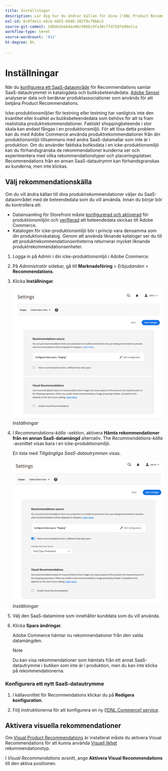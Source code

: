 ```yaml
---
title: Inställningar
description: Lär dig hur du ändrar källan för dina [!DNL Product Recommendations] data och hur du aktiverar visuella rekommendationer.
exl-id: 8c074e11-e0cb-4d55-b646-30279c79bbc2
source-git-commit: 3d0de3eeb4aa96c996bc9fa38cffd7597e89e7ca
workflow-type: tm+mt
source-wordcount: '411'
ht-degree: 0%

---
```


# Inställningar

När du [konfigurera ett SaaS-dataområde](https://experienceleague.adobe.com/docs/commerce-admin/config/services/saas.html) för Recommendations samlar SaaS-datautrymmet in katalogdata och butiksbeteendedata. [Adobe Sensei](https://www.adobe.com/sensei.html) analyserar data och beräknar produktassociationer som används för att betjäna Product Recommendations.

Icke-produktionsmiljöer för testning eller testning har vanligtvis inte den kvantitet eller kvalitet av butiksbeteendedata som behövs för att ta fram realistiska produktrekommendationer. Faktiskt shoppingbeteende i stor skala kan endast fångas i en produktionsmiljö. För att lösa detta problem kan du med Adobe Commerce använda produktrekommendationer från din produktionsmiljö tillsammans med andra SaaS-datamallar som inte är i produktion. Om du använder faktiska butiksdata i en icke-produktionsmiljö kan du förhandsgranska de rekommendationer kunderna ser och experimentera med olika rekommendationstyper och placeringsplatser. Recommendations från en annan SaaS-datautrymm kan förhandsgranskas av kunderna, men inte klickas.

## Välj rekommendationskälla

Om du vill ändra källan till dina produktrekommendationer väljer du SaaS-dataområdet med de beteendedata som du vill använda. Innan du börjar bör du kontrollera att:

- Datainsamling för Storefront måste [konfigurerad och aktiverad](install-configure.md) för produktionsmiljön och [verifierad](verify.md) att beteendedata skickas till Adobe Commerce.
- Katalogen för icke-produktionsmiljö bör i princip vara densamma som din produktionskatalog. Genom att använda liknande kataloger ser du till att produktrekommendationsenheterna returnerar mycket liknande produktrekommendationsenheter.

1. Logga in på Admin i din icke-produktionsmiljö i Adobe Commerce.

1. På _Administratör_ sidebar, gå till **Marknadsföring** > _Erbjudanden_ > **Recommendations**.

1. Klicka **Inställningar**.

   ![produktrekommendationsinställningar](assets/settings.png)
   _Inställningar_

1. I _Recommendations-källa_ -sektion, aktivera **Hämta rekommendationer från en annan SaaS-datamängd** alternativ. The _Recommendations-källa_ -avsnittet visas bara i en icke-produktionsmiljö.

   En lista med _Tillgängliga SaaS-datautrymmen_ visas.

   ![produktrekommendationsinställningar](assets/settings-select-saas.png)
   _Inställningar_

1. Välj den SaaS-dataminne som innehåller kunddata som du vill använda.

1. Klicka **Spara ändringar**.

   Adobe Commerce hämtar nu rekommendationer från den valda datamängden.

   >[!NOTE]
   >
   > Du kan visa rekommendationer som hämtats från ett annat SaaS-datautrymme i butiken som inte är i produktion, men du kan inte klicka på rekommendationerna.

### Konfigurera ett nytt SaaS-datautrymme

1. I källavsnittet för Recommendations klickar du på **Redigera konfiguration**.

1. Följ instruktionerna för att konfigurera en ny [[!DNL Commerce] service](/help/landing/saas.md).

## Aktivera visuella rekommendationer

Om [Visual Product Recommendations](install-configure.md) är installerat måste du aktivera Visual Recommendations för att kunna använda [Visuell likhet](type.md#visualsim) rekommendationstyp.

I _Visual Recommendations_ avsnitt, ange **Aktivera Visual Recommendations** till den aktiva positionen.
